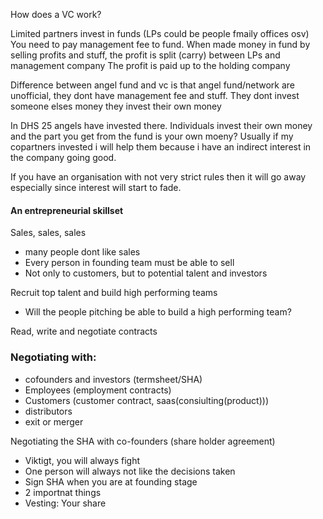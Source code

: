 How does a VC work?

Limited partners invest in funds (LPs could be people fmaily offices osv)
You need to pay management fee to fund.
When made money in fund by selling profits and stuff, the profit is split (carry) between LPs and management company
The profit is paid up to the holding company

Difference between angel fund and vc is that angel fund/network are unofficial, they dont have management fee and stuff. They dont invest someone elses money they invest their own money

In DHS 25 angels have invested there. Individuals invest their own money and the part you get from the fund is your own moeny? Usually if my copartners invested i will help them because i have an indirect interest in the company going good. 

If you have an organisation with not very strict rules then it will go away especially since interest will start to fade.


#### An entrepreneurial skillset

Sales, sales, sales
- many people dont like sales
- Every person in founding team must be able to sell
- Not only to customers, but to potential talent and investors

Recruit top talent and build high performing teams
- Will the people pitching be able to build a high performing team?

Read, write and negotiate contracts



### Negotiating with:
- cofounders and investors (termsheet/SHA)
- Employees (employment contracts)
- Customers (customer contract, saas(consiulting(product)))
- distributors
- exit or merger

Negotiating the SHA with co-founders (share holder agreement)
- Viktigt, you will always fight
- One person will always not like the decisions taken
- Sign SHA when you are at founding stage
- 2 importnat things
- Vesting: Your share